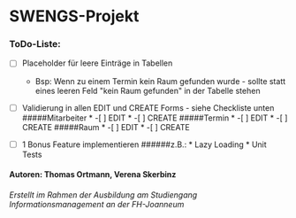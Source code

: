# SWENGS-Projekt
### ToDo-Liste:
-[ ] Placeholder für leere Einträge in Tabellen 
    * Bsp: Wenn zu einem Termin kein Raum gefunden wurde - sollte statt
    eines leeren Feld "kein Raum gefunden" in der Tabelle stehen
-[ ] Validierung in allen EDIT und CREATE Forms - siehe Checkliste unten
    #####Mitarbeiter
        * -[ ] EDIT
        * -[ ] CREATE
    #####Termin
        * -[ ] EDIT
        * -[ ] CREATE
    #####Raum
        * -[ ] EDIT
        * -[ ] CREATE
-[ ] 1 Bonus Feature implementieren
    ######z.B.:
        * Lazy Loading
        * Unit Tests

    
    
#### Autoren: Thomas Ortmann, Verena Skerbinz
###### Erstellt im Rahmen der Ausbildung am Studiengang Informationsmanagement an der FH-Joanneum


